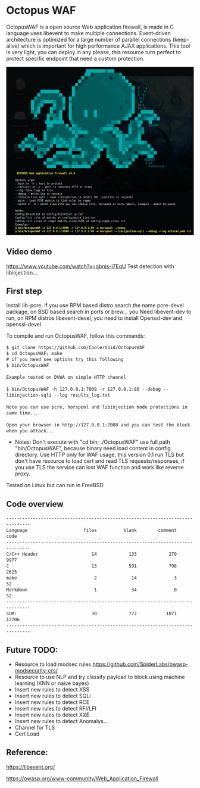 # Octopus WAF 

OctopusWAF is a open source Web application firewall, is made in C language uses libevent to make multiple connections.
Event-driven architecture is optimized for a large number of parallel connections (keep-alive) which is important for high performance AJAX applications.
This tool is very light, you can deploy in any please, this resource turn perfect to protect specific endpoint that need a custom protection.


![Alt text](https://github.com/CoolerVoid/OctopusWAF/blob/main/doc/octopus_bannerv04.png)

Video demo
---
https://www.youtube.com/watch?v=qbnis-i7EqU
Test detection with libinjection...


First step
---

Install lib-pcre, if you use RPM based distro search the name pcre-devel package, on BSD based search in ports or brew...
you Need libevent-dev to run, on RPM distros libevent-devel, you need to install Openssl-dev and openssl-devel.

To compile and run OctopusWAF, follow this commands:
```
$ git clone https://github.com/CoolerVoid/OctopusWAF
$ cd OctopusWAF; make
# if you need see options try this following
$ bin/OctopusWAF

Example tested on DVWA on simple HTTP channel

$ bin/OctopusWAF -h 127.0.0.1:7008 -r 127.0.0.1:80 --debug --libinjection-sqli --log results_log.txt

Note you can use pcre, horspool and libinjection mode protections in same time...

Open your browser in http://127.0.0.1:7008 and you can test the block when you attack...
```
* Notes: Don't execute with "cd bin; ./OctopusWAF" use full path "bin/OctopusWAF", because binary need load content in config directory.
Use HTTP only for WAF usage, this version 0.1 run TLS but don't have resource to load cert and read TLS requests/responses, if you use TLS the service can lost WAF function and work like reverse proxy.

Tested on Linux but can run in FreeBSD.


Code overview
---
```
-------------------------------------------------------------------------------
Language                     files          blank        comment           code
-------------------------------------------------------------------------------
C/C++ Header                    14            133            270           9977
C                               13            591            798           2625
make                             2             14              3             52
Markdown                         1             34              0             52
-------------------------------------------------------------------------------
SUM:                            30            772           1071          12706
-------------------------------------------------------------------------------

```

Future TODO:
---
* Resource to load modsec rules https://github.com/SpiderLabs/owasp-modsecurity-crs/
* Resource to use NLP and try classify payload to block using machine learning (KNN or naive bayes)
* Insert new rules to detect XSS
* Insert new rules to detect SQLi
* Insert new rules to detect RCE
* Insert new rules to detect RFI/LFI
* Insert new rules to detect XXE
* Insert new rules to detect Anomalys...
* Channel for TLS
* Cert Load





Reference:
---

https://libevent.org/

https://owasp.org/www-community/Web_Application_Firewall


